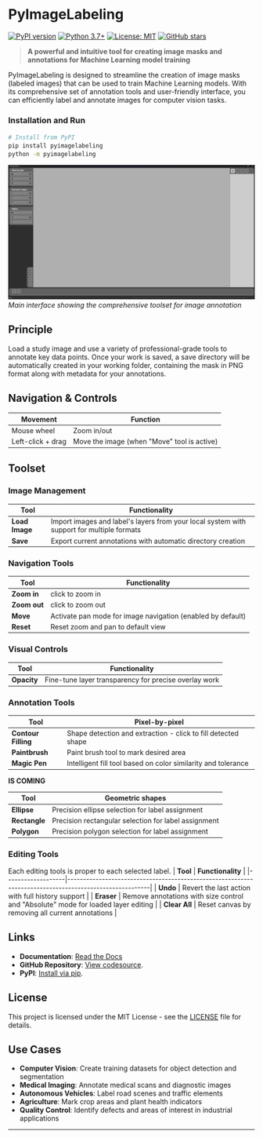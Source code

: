 # PyImageLabeling

[![PyPI version](https://badge.fury.io/py/pyimagelabeling.svg)](https://badge.fury.io/py/pyimagelabeling)
[![Python 3.7+](https://img.shields.io/badge/python-3.7+-blue.svg)](https://www.python.org/downloads/)
[![License: MIT](https://img.shields.io/badge/License-MIT-yellow.svg)](https://opensource.org/licenses/MIT)
[![GitHub stars](https://img.shields.io/github/stars/yourusername/pyimagelabeling.svg)](https://github.com/yourusername/pyimagelabeling/stargazers)

> **A powerful and intuitive tool for creating image masks and annotations for Machine Learning model training**

PyImageLabeling is designed to streamline the creation of image masks (labeled images) that can be used to train Machine Learning models. With its comprehensive set of annotation tools and user-friendly interface, you can efficiently label and annotate images for computer vision tasks.


### Installation and Run

```bash
# Install from PyPI
pip install pyimagelabeling
python -m pyimagelabeling
```

![PyImageLabeling Interface](assets/screenshot.png)
*Main interface showing the comprehensive toolset for image annotation*

## Principle

Load a study image and use a variety of professional-grade tools to annotate key data points. Once your work is saved, a save directory will be automatically created in your working folder, containing the mask in PNG format along with metadata for your annotations.

## Navigation & Controls

| **Movement**      | **Function**                                     |
|-------------------|--------------------------------------------------|
| Mouse wheel       | Zoom in/out                                      |
| Left-click + drag | Move the image (when "Move" tool is active)     |

## Toolset

### **Image Management**
| **Tool**          | **Functionality**                                                                                      |
|-------------------|--------------------------------------------------------------------------------------------------------|
| **Load Image**    | Import images and label's layers from your local system with support for multiple formats              |
| **Save**          | Export current annotations with automatic directory creation                                           |

### **Navigation Tools**
| **Tool**          | **Functionality**                                                                                      |
|-------------------|--------------------------------------------------------------------------------------------------------|
| **Zoom in**      | click to zoom in                                                                                       |
| **Zoom out**      | click to zoom out                                                                                     |
| **Move**          | Activate pan mode for image navigation (enabled by default)                                           |
| **Reset**         | Reset zoom and pan to default view                                                                    |


### **Visual Controls**
| **Tool**          | **Functionality**                                                                                      |
|-------------------|--------------------------------------------------------------------------------------------------------|
| **Opacity**       | Fine-tune layer transparency for precise overlay work                                                  |

### **Annotation Tools**
| **Tool**             | **Pixel-by-pixel**                                                                                   |
|----------------------|-----------------------------------------------------------------------------------------------------|
| **Contour Filling**  |Shape detection and extraction - click to fill detected shape                        |
| **Paintbrush**       | Paint brush tool to mark desired area                |
| **Magic Pen**        | Intelligent fill tool based on color similarity and tolerance      |

**IS COMING**

| **Tool**             | **Geometric shapes**                                                                                   |
|----------------------|-----------------------------------------------------------------------------------------------------|
| **Ellipse**        | Precision ellipse selection for label assignment              |
| **Rectangle**        | Precision rectangular selection for label assignment              |
| **Polygon**        | Precision polygon selection for label assignment              |

### **Editing Tools**
Each editing tools is proper to each selected label.
| **Tool**          | **Functionality**                                                                                      |
|-------------------|--------------------------------------------------------------------------------------------------------|
| **Undo**          | Revert the last action with full history support                                                   |
| **Eraser**        | Remove annotations with size control and "Absolute" mode for loaded layer editing                     |
| **Clear All**     | Reset canvas by removing all current annotations                                                       |

## Links

- **Documentation**: [Read the Docs](https://pyimagelabeling.readthedocs.io/)
- **GitHub Repository**: [View codesource](https://github.com/crillab/PyImageLabeling).
- **PyPI**: [Install via pip](https://pypi.org/project/PyImageLabeling/).


## License

This project is licensed under the MIT License - see the [LICENSE](LICENSE) file for details.

## Use Cases

- **Computer Vision**: Create training datasets for object detection and segmentation
- **Medical Imaging**: Annotate medical scans and diagnostic images
- **Autonomous Vehicles**: Label road scenes and traffic elements
- **Agriculture**: Mark crop areas and plant health indicators
- **Quality Control**: Identify defects and areas of interest in industrial applications

---
